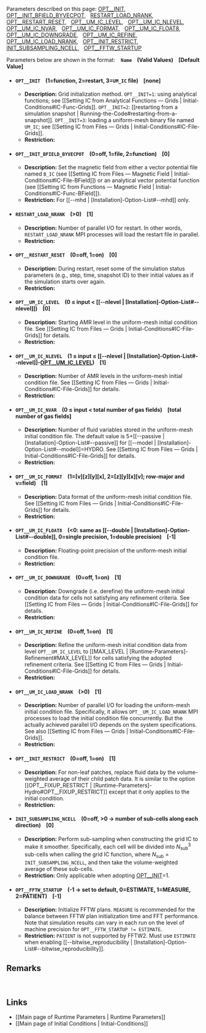 Parameters described on this page:
[OPT__INIT](#OPT__INIT), &nbsp;
[OPT__INIT_BFIELD_BYVECPOT](#OPT__INIT_BFIELD_BYVECPOT), &nbsp;
[RESTART_LOAD_NRANK](#RESTART_LOAD_NRANK), &nbsp;
[OPT__RESTART_RESET](#OPT__RESTART_RESET), &nbsp;
[OPT__UM_IC_LEVEL](#OPT__UM_IC_LEVEL), &nbsp;
[OPT__UM_IC_NLEVEL](#OPT__UM_IC_NLEVEL), &nbsp;
[OPT__UM_IC_NVAR](#OPT__UM_IC_NVAR), &nbsp;
[OPT__UM_IC_FORMAT](#OPT__UM_IC_FORMAT), &nbsp;
[OPT__UM_IC_FLOAT8](#OPT__UM_IC_FLOAT8), &nbsp;
[OPT__UM_IC_DOWNGRADE](#OPT__UM_IC_DOWNGRADE), &nbsp;
[OPT__UM_IC_REFINE](#OPT__UM_IC_REFINE), &nbsp;
[OPT__UM_IC_LOAD_NRANK](#OPT__UM_IC_LOAD_NRANK), &nbsp;
[OPT__INIT_RESTRICT](#OPT__INIT_RESTRICT), &nbsp;
[INIT_SUBSAMPLING_NCELL](#INIT_SUBSAMPLING_NCELL), &nbsp;
[OPT__FFTW_STARTUP](#OPT__FFTW_STARTUP) &nbsp;


Parameters below are shown in the format: &ensp; **`Name` &ensp; (Valid Values) &ensp; [Default Value]**

<a name="OPT__INIT"></a>
* #### `OPT__INIT` &ensp; (1=function, 2=restart, 3=`UM_IC` file) &ensp; [none]
    * **Description:**
Grid initialization method.
`OPT__INIT=1`: using analytical functions; see
[[Setting IC from Analytical Functions &#8212; Grids | Initial-Conditions#IC-Func-Grids]].
`OPT__INIT=2`:
[[restarting from a simulation snapshot | Running-the-Code#restarting-from-a-snapshot]].
`OPT__INIT=3`: loading a uniform-mesh binary file named `UM_IC`; see
[[Setting IC from Files &#8212; Grids | Initial-Conditions#IC-File-Grids]].
    * **Restriction:**

<a name="OPT__INIT_BFIELD_BYVECPOT"></a>
* #### `OPT__INIT_BFIELD_BYVECPOT` &ensp; (0=off, 1=file, 2=function) &ensp; [0]
    * **Description:**
Set the magnetic field from either a vector potential file named `B_IC` (see
[[Setting IC from Files &#8212; Magnetic Field | Initial-Conditions#IC-File-BField]]) or an
analytical vector potential function (see
[[Setting IC from Functions &#8212; Magnetic Field | Initial-Conditions#IC-Func-BField]]).
    * **Restriction:**
For [[--mhd | [Installation]-Option-List#--mhd]] only.

<a name="RESTART_LOAD_NRANK"></a>
* #### `RESTART_LOAD_NRANK` &ensp; (>0) &ensp; [1]
    * **Description:**
Number of parallel I/O for restart. In other words, `RESTART_LOAD_NRANK`
MPI processes will load the restart file in parallel.
    * **Restriction:**

<a name="OPT__RESTART_RESET"></a>
* #### `OPT__RESTART_RESET` &ensp; (0=off, 1=on) &ensp; [0]
    * **Description:**
During restart, reset some of the simulation status parameters
(e.g., step, time, snapshot ID) to their initial values as if the
simulation starts over again.
    * **Restriction:**

<a name="OPT__UM_IC_LEVEL"></a>
* #### `OPT__UM_IC_LEVEL` &ensp; (0 &#8804; input < [[--nlevel | [Installation]-Option-List#--nlevel]]) &ensp; [0]
    * **Description:**
Starting AMR level in the uniform-mesh initial condition file.
See [[Setting IC from Files &#8212; Grids | Initial-Conditions#IC-File-Grids]] for details.
    * **Restriction:**

<a name="OPT__UM_IC_NLEVEL"></a>
* #### `OPT__UM_IC_NLEVEL` &ensp; (1 &#8804; input &#8804; [[--nlevel | [Installation]-Option-List#--nlevel]]-[OPT__UM_IC_LEVEL](#OPT__UM_IC_LEVEL)) &ensp; [1]
    * **Description:**
Number of AMR levels in the uniform-mesh initial condition file.
See [[Setting IC from Files &#8212; Grids | Initial-Conditions#IC-File-Grids]] for details.
    * **Restriction:**

<a name="OPT__UM_IC_NVAR"></a>
* #### `OPT__UM_IC_NVAR` &ensp; (0 &#8804; input < total number of gas fields) &ensp; [total number of gas fields]
    * **Description:**
Number of fluid variables stored in the uniform-mesh initial condition file.
The default value is
5+[[--passive | [Installation]-Option-List#--passive]]
for [[--model | [Installation]-Option-List#--model]]=HYDRO.
See [[Setting IC from Files &#8212; Grids | Initial-Conditions#IC-File-Grids]] for details.
    * **Restriction:**

<a name="OPT__UM_IC_FORMAT"></a>
* #### `OPT__UM_IC_FORMAT` &ensp; (1=[v][z][y][x], 2=[z][y][x][v]; row-major and v=field) &ensp; [1]
    * **Description:**
Data format of the uniform-mesh initial condition file. See
[[Setting IC from Files &#8212; Grids | Initial-Conditions#IC-File-Grids]] for details.
    * **Restriction:**

<a name="OPT__UM_IC_FLOAT8"></a>
* #### `OPT__UM_IC_FLOAT8` &ensp; (<0: same as [[--double | [Installation]-Option-List#--double]], 0=single precision, 1=double precision) &ensp; [-1]
    * **Description:**
Floating-point precision of the uniform-mesh initial condition file.
    * **Restriction:**

<a name="OPT__UM_IC_DOWNGRADE"></a>
* #### `OPT__UM_IC_DOWNGRADE` &ensp; (0=off, 1=on) &ensp; [1]
    * **Description:**
Downgrade (i.e. derefine) the uniform-mesh initial condition data for cells
not satisfying any refinement criteria.
See [[Setting IC from Files &#8212; Grids | Initial-Conditions#IC-File-Grids]] for details.
    * **Restriction:**

<a name="OPT__UM_IC_REFINE"></a>
* #### `OPT__UM_IC_REFINE` &ensp; (0=off, 1=on) &ensp; [1]
    * **Description:**
Refine the uniform-mesh initial condition data from level `OPT__UM_IC_LEVEL` to
[[MAX_LEVEL | [Runtime-Parameters]-Refinement#MAX_LEVEL]] for cells satisfying the adopted
refinement criteria.
See [[Setting IC from Files &#8212; Grids | Initial-Conditions#IC-File-Grids]] for details.
    * **Restriction:**

<a name="OPT__UM_IC_LOAD_NRANK"></a>
* #### `OPT__UM_IC_LOAD_NRANK` &ensp; (>0) &ensp; [1]
    * **Description:**
Number of parallel I/O for loading the uniform-mesh initial condition file.
Specifically, it allows `OPT__UM_IC_LOAD_NRANK` MPI processes to load the
initial condition file concurrently. But the actually achieved parallel I/O
depends on the system specifications.
See also [[Setting IC from Files &#8212; Grids | Initial-Conditions#IC-File-Grids]].
    * **Restriction:**

<a name="OPT__INIT_RESTRICT"></a>
* #### `OPT__INIT_RESTRICT` &ensp; (0=off, 1=on) &ensp; [1]
    * **Description:**
For non-leaf patches, replace fluid data by the volume-weighted average
of their child patch data. It is similar to the option
[[OPT__FIXUP_RESTRICT | [Runtime-Parameters]-Hydro#OPT__FIXUP_RESTRICT]]
except that it only applies to the initial condition.
    * **Restriction:**

<a name="INIT_SUBSAMPLING_NCELL"></a>
* #### `INIT_SUBSAMPLING_NCELL` &ensp; (0=off, >0 &#8594; number of sub-cells along each direction) &ensp; [0]
    * **Description:**
Perform sub-sampling when constructing the grid IC to make it smoother.
Specifically, each cell will be divided into <var>N</var><sub>sub</sub><sup>3</sup>
sub-cells when calling the grid IC function, where
<var>N</var><sub>sub</sub> = `INIT_SUBSAMPLING_NCELL`, and then
take the volume-weighted average of these sub-cells.
    * **Restriction:**
Only applicable when adopting [OPT__INIT](#OPT__INIT)=1.

<a name="OPT__FFTW_STARTUP"></a>
* #### `OPT__FFTW_STARTUP` &ensp; (-1 &#8594; set to default, 0=ESTIMATE, 1=MEASURE, 2=PATIENT) &ensp; [-1]
    * **Description:**
Initialize FFTW plans. `MEASURE` is recommended for the balance
between FFTW plan initialization time and FFT performance.
Note that simulation results can vary in each run on the level of
machine precision for `OPT__FFTW_STARTUP != ESTIMATE`.
    * **Restriction:**
`PATIENT` is not supported by FFTW2.
Must use `ESTIMATE` when enabling
[[--bitwise_reproducibility | [Installation]-Option-List#--bitwise_reproducibility]].


## Remarks


<br>

## Links
* [[Main page of Runtime Parameters | Runtime Parameters]]
* [[Main page of Initial Conditions | Initial-Conditions]]
